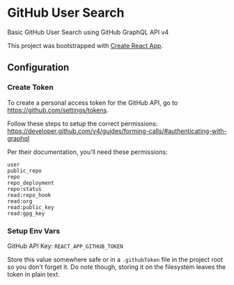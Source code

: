 # GitHub User Search

Basic GitHub User Search using GitHub GraphQL API v4

This project was bootstrapped with [Create React App](https://github.com/facebook/create-react-app).

## Configuration

### Create Token
To create a personal access token for the GitHub API, go to https://github.com/settings/tokens.

Follow these steps to setup the correct permissions:
https://developer.github.com/v4/guides/forming-calls/#authenticating-with-graphql

Per their documentation, you'll need these permissions:
```
user
public_repo
repo
repo_deployment
repo:status
read:repo_hook
read:org
read:public_key
read:gpg_key
```

### Setup Env Vars
GitHub API Key:
`REACT_APP_GITHUB_TOKEN`

Store this value somewhere safe or in a `.githubToken` file in the project root so you don't forget it. Do note though, storing it on the filesystem leaves the token in plain text.
